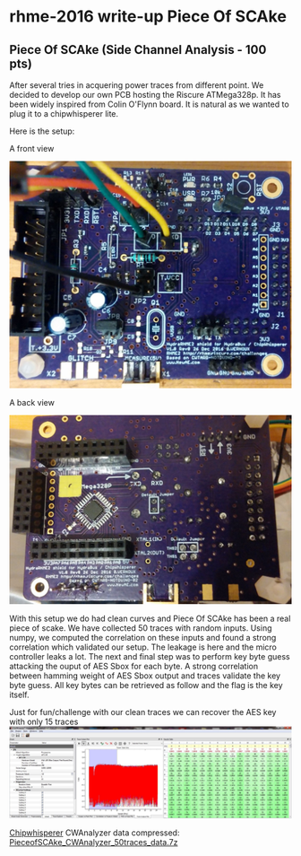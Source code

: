 # rhme-2016 write-up Piece Of SCAke

<a name="pieceofscake"></a>
## Piece Of SCAke (Side Channel Analysis - 100 pts)

After several tries in acquering power traces from different point. We decided 
to develop our own PCB hosting the Riscure ATMega328p. It has been widely 
inspired from Colin O'Flynn board. It is natural as we wanted to plug it to a 
chipwhisperer lite. 

Here is the setup:

A front view


![](hydrarhme1.jpg)


A back view


![](hydrarhme2.jpg)

With this setup we do had clean curves and Piece Of SCAke 
has been a real piece of scake. We have collected 50 traces with random inputs.
Using numpy, we computed the correlation on these inputs and found a strong 
correlation which validated our setup. The leakage is here and the micro 
controller leaks a lot. The next and final step was to perform key byte guess 
attacking the ouput of AES Sbox for each byte. A strong correlation between 
hamming weight of AES Sbox output and traces validate the key byte guess. 
All key bytes can be retrieved as follow and the flag is the key itself.

Just for fun/challenge with our clean traces we can recover the AES key with only 15 traces
![](PieceofSCAke_traces.jpg)

[Chipwhisperer](https://github.com/newaetech/chipwhisperer) CWAnalyzer data compressed:
[PieceofSCAke_CWAnalyzer_50traces_data.7z](PieceofSCAke_CWAnalyzer_50traces_data.7z)
